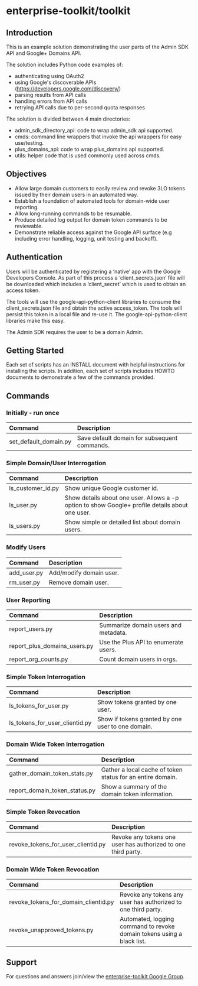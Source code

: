 # enterprise-toolkit/toolkit

## Introduction

This is an example solution demonstrating the user parts of the
Admin SDK API and Google+ Domains API.

The solution includes Python code examples of:
* authenticating using OAuth2
* using Google's discoverable APIs (https://developers.google.com/discovery/)
* parsing results from API calls
* handling errors from API calls
* retrying API calls due to per-second quota responses

The solution is divided between 4 main directories:
* admin_sdk_directory_api: code to wrap admin_sdk api supported.
* cmds: command line wrappers that invoke the api wrappers for easy use/testing.
* plus_domains_api: code to wrap plus_domains api supported.
* utils: helper code that is used commonly used across cmds.

## Objectives

* Allow large domain customers to easily review and revoke 3LO tokens issued by
their domain users in an automated way.
* Establish a foundation of automated tools for domain-wide user reporting.
* Allow long-running commands to be resumable.
* Produce detailed log output for domain token commands to be reviewable.
* Demonstrate reliable access against the Google API surface
(e.g including error handling, logging, unit testing and backoff).

## Authentication

Users will be authenticated by registering a ‘native’ app with the Google
Developers Console.  As part of this process a ‘client_secrets.json’ file
will be downloaded which includes a ‘client_secret’ which is used to obtain
an access token.

The tools will use the google-api-python-client libraries to consume the
client_secrets.json file and obtain the active access_token.  The tools will
persist this token in a local file and re-use it.  The google-api-python-client libraries make this easy.

The Admin SDK requires the user to be a domain Admin.

## Getting Started

Each set of scripts has an INSTALL document with helpful instructions for
installing the scripts.  In addition, each set of scripts includes HOWTO
documents to demonstrate a few of the commands provided.

## Commands

### Initially - run once

 Command               | Description
:----------------------|:------------------------------------------------------
 set_default_domain.py | Save default domain for subsequent commands.

### Simple Domain/User Interrogation

 Command          | Description
:-----------------|:-----------------------------------------------------------
ls_customer_id.py | Show unique Google customer id.
ls_user.py        | Show details about one user.  Allows a -p option to show Google+ profile details about one user.
ls_users.py       | Show simple or detailed list about domain users.

### Modify Users

 Command          | Description
:-----------------|:-----------------------------------------------------------
add_user.py       | Add/modify domain user.
rm_user.py        | Remove domain user.

### User Reporting

 Command                     | Description
:----------------------------|:------------------------------------------------
report_users.py              | Summarize domain users and metadata.
report_plus_domains_users.py | Use the Plus API to enumerate users.
report_org_counts.py         | Count domain users in orgs.

### Simple Token Interrogation

 Command                       | Description
:------------------------------|:----------------------------------------------
ls_tokens_for_user.py          | Show tokens granted by one user.
ls_tokens_for_user_clientid.py | Show if tokens granted by one user to one domain.

### Domain Wide Token Interrogation

 Command                       | Description
:------------------------------|:----------------------------------------------
gather_domain_token_stats.py   | Gather a local cache of token status for an entire domain.
report_domain_token_status.py  | Show a summary of the domain token information.

### Simple Token Revocation

 Command                           | Description
:----------------------------------|:------------------------------------------
revoke_tokens_for_user_clientid.py | Revoke any tokens one user has authorized to one third party.


### Domain Wide Token Revocation

 Command                             | Description
:------------------------------------|:----------------------------------------
revoke_tokens_for_domain_clientid.py | Revoke any tokens any user has authorized to one third party.
revoke_unapproved_tokens.py          | Automated, logging command to revoke domain tokens using a black list.

## Support

For questions and answers join/view the
[enterprise-toolkit Google Group](https://groups.google.com/forum/#!forum/opensource-enterprise-toolkit).
